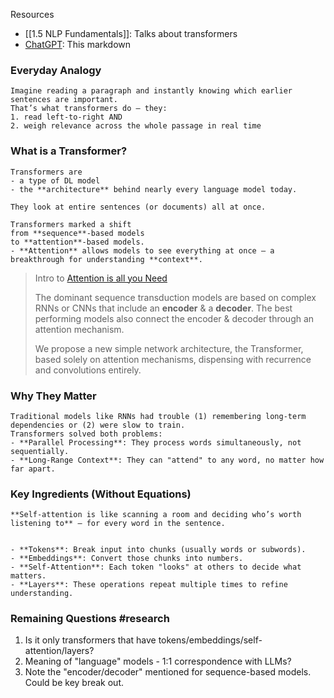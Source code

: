 
Resources
- [[1.5 NLP Fundamentals]]: Talks about transformers
- [ChatGPT](https://chatgpt.com/share/681792c6-48c0-8000-b324-765516a6ce87): This markdown


### Everyday Analogy
```ad-sam
Imagine reading a paragraph and instantly knowing which earlier sentences are important. 
That’s what transformers do — they:
1. read left-to-right AND
2. weigh relevance across the whole passage in real time
```

### What is a Transformer?
```ad-sam
Transformers are 
- a type of DL model
- the **architecture** behind nearly every language model today.

They look at entire sentences (or documents) all at once.
```

```ad-sam
Transformers marked a shift 
from **sequence**-based models 
to **attention**-based models.
- **Attention** allows models to see everything at once — a breakthrough for understanding **context**.
```


> Intro to [Attention is all you Need](https://arxiv.org/abs/1706.03762)
> 
> The dominant sequence transduction models are based on complex RNNs or CNNs that include an **encoder** & a **decoder**. The best performing models also connect the encoder & decoder through an attention mechanism. 
>
> We propose a new simple network architecture, the Transformer, based solely on attention mechanisms, dispensing with recurrence and convolutions entirely. 


### Why They Matter
```ad-sam
Traditional models like RNNs had trouble (1) remembering long-term dependencies or (2) were slow to train. 
Transformers solved both problems:
- **Parallel Processing**: They process words simultaneously, not sequentially.
- **Long-Range Context**: They can "attend" to any word, no matter how far apart.
```

### Key Ingredients (Without Equations)
```ad-sam
**Self-attention is like scanning a room and deciding who’s worth listening to** — for every word in the sentence.


- **Tokens**: Break input into chunks (usually words or subwords).
- **Embeddings**: Convert those chunks into numbers.
- **Self-Attention**: Each token "looks" at others to decide what matters.
- **Layers**: These operations repeat multiple times to refine understanding.

```

### Remaining Questions #research
1. Is it only transformers that have tokens/embeddings/self-attention/layers?
2. Meaning of "language" models - 1:1 correspondence with LLMs?
3. Note the "encoder/decoder" mentioned for sequence-based models. Could be key break out.
